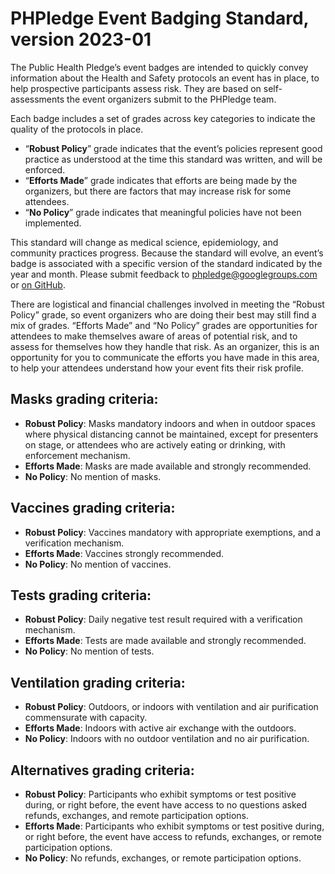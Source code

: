 # PHPledge Event Badging Standard, version 2023-01

The Public Health Pledge’s event badges are intended to quickly convey information about the Health and Safety protocols an event has in place, to help prospective participants assess risk. They are based on self-assessments the event organizers submit to the PHPledge team.

Each badge includes a set of grades across key categories to indicate the quality of the protocols in place.

* “**Robust Policy**” grade indicates that the event’s policies represent good practice as understood at the time this standard was written, and will be enforced.
* “**Efforts Made**” grade indicates that efforts are being made by the organizers, but there are factors that may increase risk for some attendees.
* “**No Policy**” grade indicates that meaningful policies have not been implemented.

This standard will change as medical science, epidemiology, and community practices progress. Because the standard will evolve, an event’s badge is associated with a specific version of the standard indicated by the year and month. Please submit feedback to [phpledge@googlegroups.com](mailto:phpledge@googlegroups.com) or [on GitHub](https://github.com/phpledge/badging/issues).

There are logistical and financial challenges involved in meeting the “Robust Policy” grade, so event organizers who are doing their best may still find a mix of grades. “Efforts Made” and “No Policy” grades are opportunities for attendees to make themselves aware of areas of potential risk, and to assess for themselves how they handle that risk. As an organizer, this is an opportunity for you to communicate the efforts you have made in this area, to help your attendees understand how your event fits their risk profile.

## Masks grading criteria:

* **Robust Policy**: Masks mandatory indoors and when in outdoor spaces where physical distancing cannot be maintained, except for presenters on stage, or attendees who are actively eating or drinking, with enforcement mechanism.
* **Efforts Made**: Masks are made available and strongly recommended.
* **No Policy**: No mention of masks.

## Vaccines grading criteria:

* **Robust Policy**: Vaccines mandatory with appropriate exemptions, and a verification mechanism.
* **Efforts Made**: Vaccines strongly recommended.
* **No Policy**: No mention of vaccines.
        
## Tests grading criteria:

* **Robust Policy**: Daily negative test result required with a verification mechanism.
* **Efforts Made**: Tests are made available and strongly recommended.
* **No Policy**: No mention of tests.
        
## Ventilation grading criteria:

* **Robust Policy**: Outdoors, or indoors with ventilation and air purification commensurate with capacity.
* **Efforts Made**: Indoors with active air exchange with the outdoors.
* **No Policy**: Indoors with no outdoor ventilation and no air purification.

## Alternatives grading criteria:

* **Robust Policy**: Participants who exhibit symptoms or test positive during, or right before, the event have access to no questions asked refunds, exchanges, and remote participation options.
* **Efforts Made**: Participants who exhibit symptoms or test positive during, or right before, the event have access to refunds, exchanges, or remote participation options.
* **No Policy**: No refunds, exchanges, or remote participation options.
